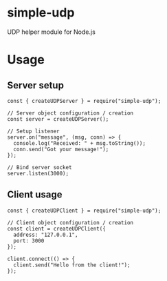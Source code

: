 # simple-udp

UDP helper module for Node.js

# Usage

## Server setup

    const { createUDPServer } = require("simple-udp");

    // Server object configuration / creation
    const server = createUDPServer();

    // Setup listener
    server.on("message", (msg, conn) => {
      console.log("Received: " + msg.toString());
      conn.send("Got your message!");
    });

    // Bind server socket
    server.listen(3000);

## Client usage

    const { createUDPClient } = require("simple-udp");

    // Client object configuration / creation
    const client = createUDPClient({
      address: "127.0.0.1",
      port: 3000
    });

    client.connect(() => {
      client.send("Hello from the client!");
    });
